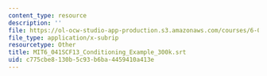 ```yaml
---
content_type: resource
description: ''
file: https://ol-ocw-studio-app-production.s3.amazonaws.com/courses/6-041sc-probabilistic-systems-analysis-and-applied-probability-fall-2013/c775cbe8130b5c93b6ba4459410a413e_MIT6_041SCF13_Conditioning_Example_300k.vtt
file_type: application/x-subrip
resourcetype: Other
title: MIT6_041SCF13_Conditioning_Example_300k.srt
uid: c775cbe8-130b-5c93-b6ba-4459410a413e
---
```

